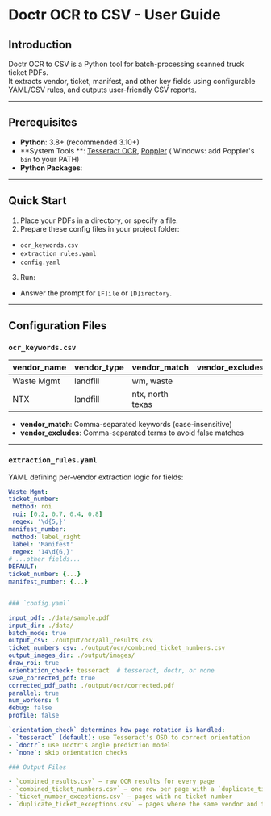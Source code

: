 # Doctr OCR to CSV - User Guide

## Introduction

Doctr OCR to CSV is a Python tool for batch-processing scanned truck ticket PDFs.  
It extracts vendor, ticket, manifest, and other key fields using configurable YAML/CSV rules, and outputs user-friendly
CSV reports.

---

## Prerequisites

- **Python**: 3.8+ (recommended 3.10+)
- **System Tools
  **: [Tesseract OCR](https://github.com/tesseract-ocr/tesseract), [Poppler](http://blog.alivate.com.au/poppler-windows/) (
  Windows: add Poppler's `bin` to your PATH)
- **Python Packages**:

---

## Quick Start

1. Place your PDFs in a directory, or specify a file.
2. Prepare these config files in your project folder:

- `ocr_keywords.csv`
- `extraction_rules.yaml`
- `config.yaml`

3. Run:

- Answer the prompt for `[F]ile` or `[D]irectory`.

---

## Configuration Files

### `ocr_keywords.csv`

| vendor_name | vendor_type | vendor_match     | vendor_excludes |
|-------------|-------------|------------------|-----------------|
| Waste Mgmt  | landfill    | wm, waste        |                 |
| NTX         | landfill    | ntx, north texas |                 |

- **vendor_match**: Comma-separated keywords (case-insensitive)
- **vendor_excludes**: Comma-separated terms to avoid false matches

---

### `extraction_rules.yaml`

YAML defining per-vendor extraction logic for fields:

```yaml
Waste Mgmt:
ticket_number:
 method: roi
 roi: [0.2, 0.7, 0.4, 0.8]
 regex: '\d{5,}'
manifest_number:
 method: label_right
 label: 'Manifest'
 regex: '14\d{6,}'
# ...other fields...
DEFAULT:
ticket_number: {...}
manifest_number: {...}


### `config.yaml`

input_pdf: ./data/sample.pdf
input_dir: ./data/
batch_mode: true
output_csv: ./output/ocr/all_results.csv
ticket_numbers_csv: ./output/ocr/combined_ticket_numbers.csv
output_images_dir: ./output/images/
draw_roi: true
orientation_check: tesseract  # tesseract, doctr, or none
save_corrected_pdf: true
corrected_pdf_path: ./output/ocr/corrected.pdf
parallel: true
num_workers: 4
debug: false
profile: false

`orientation_check` determines how page rotation is handled:
- `tesseract` (default): use Tesseract's OSD to correct orientation
- `doctr`: use Doctr's angle prediction model
- `none`: skip orientation checks

### Output Files

- `combined_results.csv` – raw OCR results for every page
- `combined_ticket_numbers.csv` – one row per page with a `duplicate_ticket` flag
- `ticket_number_exceptions.csv` – pages with no ticket number
- `duplicate_ticket_exceptions.csv` – pages where the same vendor and ticket number combination appears more than once ("duplicate ticket pages") and any pages that produced no OCR text

